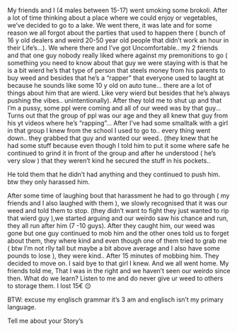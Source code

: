 My friends and I (4 males between 15-17) went smoking some brokoli. After a lot of time thinking about a place where we could enjoy or vegetables, we’ve decided to go to a lake.
We went there, it was late and for some reason we all forgot about the parties that used to happen there ( bunch of 16 y old dealers and weird 20-50 year old people that didn’t work an hour in their Life’s…).
We where there and I’ve got 
Uncomfortable.. my 2 friends and that one guy nobody really liked where against my premonitions to go ( something you need to know about that guy we were staying with is that he is a bit wierd he’s that type of person that steels money from his parents to buy weed and besides that he’s a “rapper” that everyone used to laught at because he sounds like some 10 y old on auto tune… there are a lot of things about him that are wierd. Like very wierd but besides that he’s always pushing the vibes.. unintentionally).
After they told me to shut up and that I’m a pussy, some ppl were coming and all of our weed was by that guy…
Turns out that the group of ppl was our age and they all knew that guy from his yt videos where he’s “rapping”… 
After I’ve had some smalltalk with a girl in that group I knew from the school I used to go to.. every thing went down.. they grabbed that guy and wanted our weed.. (they knew that he had some stuff because even though I told him to put it some where safe he continued to grind it in front of the group and after he understood ( he’s very slow ) that they weren’t kind he secured the stuff in his pockets.. 

He told them that he didn’t had anything and they continued to push him. btw they only harassed him. 

After some time of laughing bout that harassment he had to go through ( my friends and I also laughed with them ), we slowly recognised that it was our weed and told them to stop. (they didn’t want to fight they just wanted to rip that wierd guy ),we started arguing and our weirdo saw his chance and run,
they all run after him (7 -10 guys). 
After they caught him, our weed was gone but one guy continued to mob him and the other ones told us to forget about them, they where kind and even though one of them tried to grab me ( btw I’m not rlly tall but maybe a bit above average and I also have some pounds to lose ),  they were kind.. 
After 15 minutes of mobbing him.
They  decided to move on. 
 I said bye to that girl I knew. And we all went home. My friends told me,
That I was in the right and we haven’t seen our weirdo since then.
What do we learn? 
Listen to me and do never give ur weed to others to storage them.
I lost 15€ 😔



BTW: excuse my englisch grammar it’s 3 am and englisch isn’t my primary language.

Tell me about your Story’s